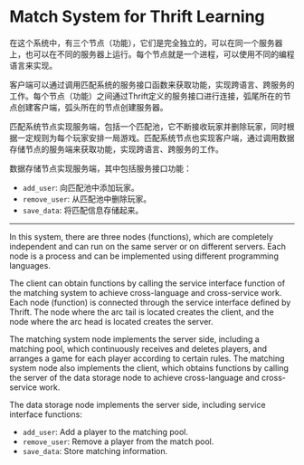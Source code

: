 # Match System for Thrift Learning

在这个系统中，有三个节点（功能），它们是完全独立的，可以在同一个服务器上，也可以在不同的服务器上运行。每个节点就是一个进程，可以使用不同的编程语言来实现。

客户端可以通过调用匹配系统的服务接口函数来获取功能，实现跨语言、跨服务的工作。每个节点（功能）之间通过Thrift定义的服务接口进行连接，弧尾所在的节点创建客户端，弧头所在的节点创建服务器。

匹配系统节点实现服务端，包括一个匹配池，它不断接收玩家并删除玩家，同时根据一定规则为每个玩家安排一局游戏。匹配系统节点也实现客户端，通过调用数据存储节点的服务端来获取功能，实现跨语言、跨服务的工作。

数据存储节点实现服务端，其中包括服务接口功能：

- `add_user`: 向匹配池中添加玩家。
- `remove_user`: 从匹配池中删除玩家。
- `save_data`: 将匹配信息存储起来。

****
In this system, there are three nodes (functions), which are completely independent and can run on the same server or on different servers. Each node is a process and can be implemented using different programming languages.

The client can obtain functions by calling the service interface function of the matching system to achieve cross-language and cross-service work. Each node (function) is connected through the service interface defined by Thrift. The node where the arc tail is located creates the client, and the node where the arc head is located creates the server.

The matching system node implements the server side, including a matching pool, which continuously receives and deletes players, and arranges a game for each player according to certain rules. The matching system node also implements the client, which obtains functions by calling the server of the data storage node to achieve cross-language and cross-service work.

The data storage node implements the server side, including service interface functions:

- `add_user`: Add a player to the matching pool.
- `remove_user`: Remove a player from the match pool.
- `save_data`: Store matching information.
